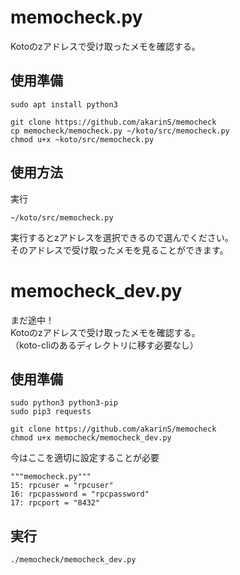 memocheck.py
==========

Kotoのzアドレスで受け取ったメモを確認する。  

使用準備
----------

    sudo apt install python3

    git clone https://github.com/akarinS/memocheck
    cp memocheck/memocheck.py ~/koto/src/memocheck.py
    chmod u+x ~koto/src/memocheck.py

使用方法
----------

実行

    ~/koto/src/memocheck.py

実行するとzアドレスを選択できるので選んでください。  
そのアドレスで受け取ったメモを見ることができます。  
  
  
memocheck_dev.py
==========

まだ途中！  
Kotoのzアドレスで受け取ったメモを確認する。  
（koto-cliのあるディレクトリに移す必要なし）  

使用準備
----------

    sudo python3 python3-pip
    sudo pip3 requests

    git clone https://github.com/akarinS/memocheck
    chmod u+x memocheck/memocheck_dev.py

今はここを適切に設定することが必要

    """memocheck.py"""
    15: rpcuser = "rpcuser"
    16: rpcpassword = "rpcpassword"
    17: rpcport = "8432"

実行
----------

    ./memocheck/memocheck_dev.py

